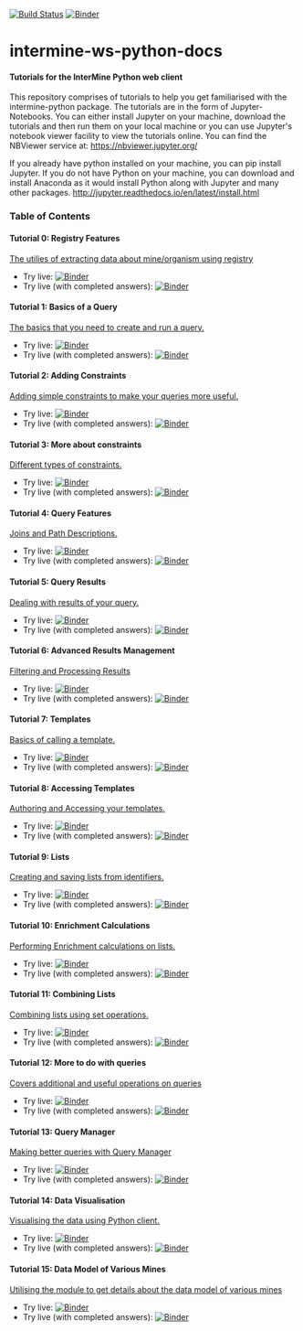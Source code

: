 [![Build Status](https://travis-ci.com/intermine/intermine-ws-python-docs.svg?branch=master)](https://travis-ci.com/intermine/intermine-ws-python-docs) [![Binder](https://mybinder.org/badge.svg)](https://mybinder.org/v2/gh/intermine/intermine-ws-python-docs/master)

# intermine-ws-python-docs
#### Tutorials for the InterMine Python web client

This repository comprises of tutorials to help you get familiarised with the intermine-python package. The tutorials are in the form of Jupyter-Notebooks. You can either install Jupyter on your machine, download the tutorials and then run them on your local machine or you can use Jupyter's notebook viewer facility to view the tutorials online.
You can find the NBViewer service at: https://nbviewer.jupyter.org/

If you already have python installed on your machine, you can pip install Jupyter. If you do not have Python on your machine, you can download and install Anaconda as it would install Python along with Jupyter and many other packages.
http://jupyter.readthedocs.io/en/latest/install.html


### Table of Contents
#### Tutorial 0: Registry Features
[The utilies of extracting data about mine/organism using registry](00-tutorial.ipynb)
- Try live: [![Binder](https://mybinder.org/badge_logo.svg)](https://mybinder.org/v2/gh/intermine/intermine-ws-python-docs/master?filepath=unsolved-exercises%2F00-tutorial.ipynb)
- Try live (with completed answers): [![Binder](https://mybinder.org/badge_logo.svg)](https://mybinder.org/v2/gh/intermine/intermine-ws-python-docs/master?filepath=00-tutorial.ipynb)


#### Tutorial 1: Basics of a Query
[The basics that you need to create and run a query.](01-tutorial.ipynb)

- Try live:
[![Binder](https://mybinder.org/badge_logo.svg)](https://mybinder.org/v2/gh/intermine/intermine-ws-python-docs/master?filepath=01-tutorial.ipynb)
- Try live (with completed answers):
[![Binder](https://mybinder.org/badge_logo.svg)](https://mybinder.org/v2/gh/intermine/intermine-ws-python-docs/master?filepath=01-tutorial.ipynb)


#### Tutorial 2: Adding Constraints
[Adding simple constraints to make your queries more useful.](02-tutorial.ipynb)

- Try live:
[![Binder](https://mybinder.org/badge_logo.svg)](https://mybinder.org/v2/gh/intermine/intermine-ws-python-docs/master?filepath=unsolved-exercises%2F02-tutorial.ipynb)
- Try live (with completed answers):
[![Binder](https://mybinder.org/badge_logo.svg)](https://mybinder.org/v2/gh/intermine/intermine-ws-python-docs/master?filepath=02-tutorial.ipynb)

#### Tutorial 3: More about constraints
[Different types of constraints.](03-tutorial.ipynb)

- Try live:
[![Binder](https://mybinder.org/badge_logo.svg)](https://mybinder.org/v2/gh/intermine/intermine-ws-python-docs/master?filepath=unsolved-exercises%2F03-tutorial.ipynb)
- Try live (with completed answers):
[![Binder](https://mybinder.org/badge_logo.svg)](https://mybinder.org/v2/gh/intermine/intermine-ws-python-docs/master?filepath=03-tutorial.ipynb)

#### Tutorial 4: Query Features
[Joins and Path Descriptions.](04-tutorial.ipynb)

- Try live:
[![Binder](https://mybinder.org/badge_logo.svg)](https://mybinder.org/v2/gh/intermine/intermine-ws-python-docs/master?filepath=unsolved-exercises%2F04-tutorial.ipynb)
- Try live (with completed answers):
[![Binder](https://mybinder.org/badge_logo.svg)](https://mybinder.org/v2/gh/intermine/intermine-ws-python-docs/master?filepath=04-tutorial.ipynb)

#### Tutorial 5: Query Results
[Dealing with results of your query.](05-tutorial.ipynb)

- Try live:
[![Binder](https://mybinder.org/badge_logo.svg)](https://mybinder.org/v2/gh/intermine/intermine-ws-python-docs/master?filepath=unsolved-exercises%2F05-tutorial.ipynb)
- Try live (with completed answers):
[![Binder](https://mybinder.org/badge_logo.svg)](https://mybinder.org/v2/gh/intermine/intermine-ws-python-docs/master?filepath=05-tutorial.ipynb)

#### Tutorial 6: Advanced Results Management
[Filtering and Processing Results](06-tutorial.ipynb)

- Try live:
[![Binder](https://mybinder.org/badge_logo.svg)](https://mybinder.org/v2/gh/intermine/intermine-ws-python-docs/master?filepath=unsolved-exercises%2F06-tutorial.ipynb)
- Try live (with completed answers):
[![Binder](https://mybinder.org/badge_logo.svg)](https://mybinder.org/v2/gh/intermine/intermine-ws-python-docs/master?filepath=06-tutorial.ipynb)

#### Tutorial 7: Templates
[Basics of calling a template.](07-tutorial.ipynb)

- Try live:
[![Binder](https://mybinder.org/badge_logo.svg)](https://mybinder.org/v2/gh/intermine/intermine-ws-python-docs/master?filepath=unsolved-exercises%2F07-tutorial.ipynb)
- Try live (with completed answers):
[![Binder](https://mybinder.org/badge_logo.svg)](https://mybinder.org/v2/gh/intermine/intermine-ws-python-docs/master?filepath=07-tutorial.ipynb)

#### Tutorial 8: Accessing Templates
[Authoring and Accessing your templates.](08-tutorial.ipynb)

- Try live:
[![Binder](https://mybinder.org/badge_logo.svg)](https://mybinder.org/v2/gh/intermine/intermine-ws-python-docs/master?filepath=unsolved-exercises%2F08-tutorial.ipynb)
- Try live (with completed answers):
[![Binder](https://mybinder.org/badge_logo.svg)](https://mybinder.org/v2/gh/intermine/intermine-ws-python-docs/master?filepath=08-tutorial.ipynb)

#### Tutorial 9: Lists
[Creating and saving lists from identifiers.](09-tutorial.ipynb)

- Try live:
[![Binder](https://mybinder.org/badge_logo.svg)](https://mybinder.org/v2/gh/intermine/intermine-ws-python-docs/master?filepath=unsolved-exercises%2F09-tutorial.ipynb)
- Try live (with completed answers):
[![Binder](https://mybinder.org/badge_logo.svg)](https://mybinder.org/v2/gh/intermine/intermine-ws-python-docs/master?filepath=09-tutorial.ipynb)

#### Tutorial 10: Enrichment Calculations
[Performing Enrichment calculations on lists.](10-tutorial.ipynb)
- Try live:
[![Binder](https://mybinder.org/badge_logo.svg)](https://mybinder.org/v2/gh/intermine/intermine-ws-python-docs/master?filepath=unsolved-exercises%2F10-tutorial.ipynb)
- Try live (with completed answers):
[![Binder](https://mybinder.org/badge_logo.svg)](https://mybinder.org/v2/gh/intermine/intermine-ws-python-docs/master?filepath=10-tutorial.ipynb)

#### Tutorial 11: Combining Lists
[Combining lists using set operations.](11-tutorial.ipynb)

- Try live:
[![Binder](https://mybinder.org/badge_logo.svg)](https://mybinder.org/v2/gh/intermine/intermine-ws-python-docs/master?filepath=unsolved-exercises%2F11-tutorial.ipynb)
- Try live (with completed answers):
[![Binder](https://mybinder.org/badge_logo.svg)](https://mybinder.org/v2/gh/intermine/intermine-ws-python-docs/master?filepath=11-tutorial.ipynb)

#### Tutorial 12: More to do with queries
[Covers additional and useful operations on queries](12-tutorial.ipynb)

- Try live:
[![Binder](https://mybinder.org/badge_logo.svg)](https://mybinder.org/v2/gh/intermine/intermine-ws-python-docs/master?filepath=unsolved-exercises%2F12-tutorial.ipynb)
- Try live (with completed answers):
[![Binder](https://mybinder.org/badge_logo.svg)](https://mybinder.org/v2/gh/intermine/intermine-ws-python-docs/master?filepath=12-tutorial.ipynb)

#### Tutorial 13: Query Manager
[Making better queries with Query Manager](13-tutorial.ipynb)

- Try live:
[![Binder](https://mybinder.org/badge_logo.svg)](https://mybinder.org/v2/gh/intermine/intermine-ws-python-docs/master?filepath=unsolved-exercises%2F13-tutorial.ipynb)
- Try live (with completed answers):
[![Binder](https://mybinder.org/badge_logo.svg)](https://mybinder.org/v2/gh/intermine/intermine-ws-python-docs/master?filepath=13-tutorial.ipynb)

#### Tutorial 14: Data Visualisation
[Visualising the data using Python client.](14-tutorial.ipynb)

- Try live:
[![Binder](https://mybinder.org/badge_logo.svg)](https://mybinder.org/v2/gh/intermine/intermine-ws-python-docs/master?filepath=unsolved-exercises%2F14-tutorial.ipynb)
- Try live (with completed answers):
[![Binder](https://mybinder.org/badge_logo.svg)](https://mybinder.org/v2/gh/intermine/intermine-ws-python-docs/master?filepath=14-tutorial.ipynb)

#### Tutorial 15: Data Model of Various Mines
[Utilising the module to get details about the data model of various mines](15-tutorial.ipynb)

- Try live:
[![Binder](https://mybinder.org/badge_logo.svg)](https://mybinder.org/v2/gh/intermine/intermine-ws-python-docs/master?filepath=unsolved-exercises%2F15-tutorial.ipynb)
- Try live (with completed answers):
[![Binder](https://mybinder.org/badge_logo.svg)](https://mybinder.org/v2/gh/intermine/intermine-ws-python-docs/master?filepath=15-tutorial.ipynb)